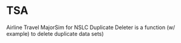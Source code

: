 # TSA
Airline Travel MajorSim for NSLC
Duplicate Deleter is a function (w/ example) to delete duplicate data sets)
